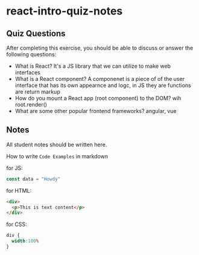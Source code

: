 # react-intro-quiz-notes

## Quiz Questions

After completing this exercise, you should be able to discuss or answer the following questions:

- What is React?
It's a JS library that we can utilize to make web interfaces
- What is a React component?
A componenet is a piece of of the user interface that has its own appearnce and logc, in JS they are functions are return markup
- How do you mount a React app (root component) to the DOM?
wih root.render()
- What are some other popular frontend frameworks?
angular, vue

## Notes

All student notes should be written here.


How to write `Code Examples` in markdown

for JS:
```javascript
const data = "Howdy"
```

for HTML:
```html
<div>
  <p>This is text content</p>
</div>
```

for CSS:
```css
div {
  width:100%
}
```
